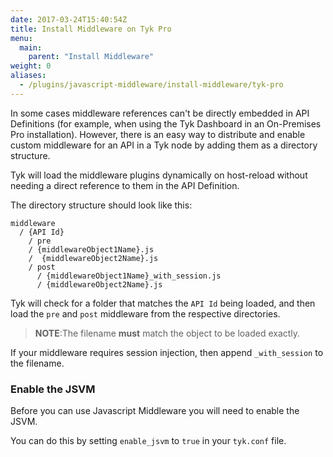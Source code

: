```yaml
---
date: 2017-03-24T15:40:54Z
title: Install Middleware on Tyk Pro
menu:
  main:
    parent: "Install Middleware"
weight: 0 
aliases:
  - /plugins/javascript-middleware/install-middleware/tyk-pro
---
```


In some cases middleware references can't be directly embedded in API Definitions (for example, when using the Tyk Dashboard in an On-Premises Pro installation). However, there is an easy way to distribute and enable custom middleware for an API in a Tyk node by adding them as a directory structure.

Tyk will load the middleware plugins dynamically on host-reload without needing a direct reference to them in the API Definition.

The directory structure should look like this:

```{.copyWrapper}
middleware
  / {API Id}
    / pre
    / {middlewareObject1Name}.js
    /  {middlewareObject2Name}.js
    / post
      / {middlewareObject1Name}_with_session.js
      / {middlewareObject2Name}.js
```

Tyk will check for a folder that matches the `API Id` being loaded, and then load the `pre` and `post` middleware from the respective directories.

> **NOTE**:The filename **must** match the object to be loaded exactly.

If your middleware requires session injection, then append `_with_session` to the filename.

### Enable the JSVM

Before you can use Javascript Middleware you will need to enable the JSVM.

You can do this by setting `enable_jsvm` to `true` in your `tyk.conf` file.